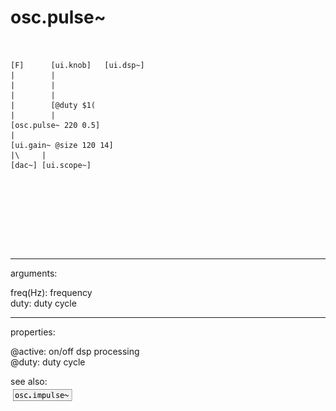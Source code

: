 # osc.pulse~

```


[F]      [ui.knob]   [ui.dsp~]
|        |
|        |
|        |
|        [@duty $1(
|        |
[osc.pulse~ 220 0.5]
|
[ui.gain~ @size 120 14]
|\     |
[dac~] [ui.scope~]







            
```
---
arguments:

freq(Hz): frequency<br>
duty: duty cycle<br>

---
properties:

@active: on/off dsp
            processing<br>
@duty: duty
            cycle<br>

see also:<br>
![osc.impulse~](img/object_osc.impulse~.png)
